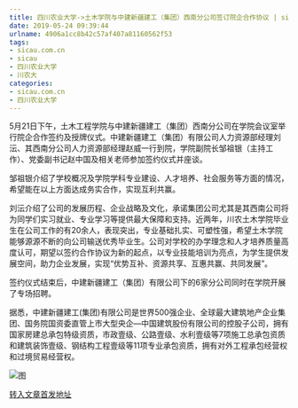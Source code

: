 ```yaml
---
title: 四川农业大学->土木学院与中建新疆建工（集团）西南分公司签订院企合作协议 | sicau.com.cn
date: 2019-05-24 09:39:44
urlname: 4906a1cc8b42c57af407a81160562f53
tags: 
- sicau.com.cn
- sicau
- 四川农业大学
- 川农大
categories:
- sicau.com.cn
- 四川农业大学
---
```



5月21日下午，土木工程学院与中建新疆建工（集团）西南分公司在学院会议室举行院企合作签约及授牌仪式。中建新疆建工（集团）有限公司人力资源部经理刘沄、其西南分公司人力资源部经理赵威一行到院，学院副院长邹祖银（主持工作）、党委副书记赵中国及相关老师参加签约仪式并座谈。

邹祖银介绍了学校概况及学院学科专业建设、人才培养、社会服务等方面的情况，希望能在以上方面达成务实合作，实现互利共赢。

刘沄介绍了公司的发展历程、企业战略及文化，承诺集团公司尤其是其西南公司将为同学们实习就业、专业学习等提供最大保障和支持。近两年，川农土木学院毕业生在公司工作的有20余人，表现突出，专业基础扎实、可塑性强，希望土木学院能够源源不断的向公司输送优秀毕业生。公司对学校的办学理念和人才培养质量高度认可，期望以签约合作协议为新的起点，以专业技能培训为亮点，为学生提供发展空间，助力企业发展，实现“优势互补、资源共享、互惠共赢、共同发展”。

签约仪式结束后，中建新疆建工（集团）有限公司下的6家分公司同时在学院开展了专场招聘。

据悉，中建新疆建工(集团)有限公司是世界500强企业、全球最大建筑地产企业集团、国务院国资委直管上市大型央企—中国建筑股份有限公司的控股子公司，拥有国家房建总承包特级资质，市政壹级、公路壹级、水利壹级等7项施工总承包资质和建筑装饰壹级、钢结构工程壹级等11项专业承包资质，拥有对外工程承包经营权和过境贸易经营权。



![图](https://news.sicau.edu.cn/__local/0/70/C8/263BD4877E1246A4BF2271B2042_F2424204_1408A.jpg)

[转入文章首发地址](https://news.sicau.edu.cn/info/1078/51683.htm)